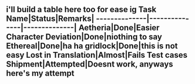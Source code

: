i'll build a table here too for ease ig
**Task Name**|**Status**|**Remarks**|
--------------|---------------|--------------|
Aetheria|Done|Easier
Character Deviation|Done|niothing to say
Ethereal|Done|ha ha
gridlock|Done|this is not easy
Lost in Translation|Almost|Fails Test cases
Shipment|Attempted|Doesnt work, anyways here's my attempt
-------------------------

